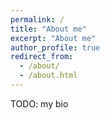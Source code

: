 ```yaml
---
permalink: /
title: "About me"
excerpt: "About me"
author_profile: true
redirect_from: 
  - /about/
  - /about.html
---
```


TODO: my bio